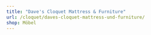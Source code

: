 ```yaml
---
title: "Dave's Cloquet Mattress & Furniture"
url: /cloquet/daves-cloquet-mattress-und-furniture/
shop: Möbel
---
```

